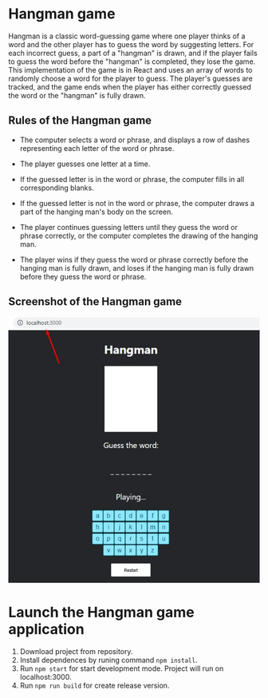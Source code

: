 # Hangman game

Hangman is a classic word-guessing game where one player thinks of a word and the other player has to guess the word by suggesting letters. For each incorrect guess, a part of a "hangman" is drawn, and if the player fails to guess the word before the "hangman" is completed, they lose the game. This implementation of the game is in React and uses an array of words to randomly choose a word for the player to guess. The player's guesses are tracked, and the game ends when the player has either correctly guessed the word or the "hangman" is fully drawn.

## Rules of the Hangman game

* The computer selects a word or phrase, and displays a row of dashes representing each letter of the word or phrase.

* The player guesses one letter at a time.

* If the guessed letter is in the word or phrase, the computer fills in all corresponding blanks.

* If the guessed letter is not in the word or phrase, the computer draws a part of the hanging man's body on the screen.

* The player continues guessing letters until they guess the word or phrase correctly, or the computer completes the drawing of the hanging man.

* The player wins if they guess the word or phrase correctly before the hanging man is fully drawn, and loses if the hanging man is fully drawn before they guess the word or phrase.

## Screenshot of the Hangman game
![Hangman game](hangman_game.jpg)

# Launch the Hangman game application

1. Download project from repository.
2. Install dependences by runing command  `npm install`.
3. Run `npm start` for start development mode. Project will run on localhost:3000.
4. Run `npm run build` for create release version.
